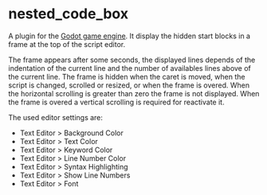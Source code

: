 # nested_code_box
A plugin for the [Godot game engine](https://github.com/godotengine/godot). 
It display the hidden start blocks in a frame at the top of the script editor.

The frame appears after some seconds, the displayed lines depends of the indentation of the current line and the number of availables lines above of the current line.
The frame is hidden when the caret is moved, when the script is changed, scrolled or resized, or when the frame is overed.
When the horizontal scrolling is greater than zero the frame is not displayed. When the frame is overed a vertical scrolling is required for reactivate it.

The used editor settings are:
* Text Editor > Background Color
* Text Editor > Text Color
* Text Editor > Keyword Color
* Text Editor > Line Number Color
* Text Editor > Syntax Highlighting
* Text Editor > Show Line Numbers
* Text Editor > Font
